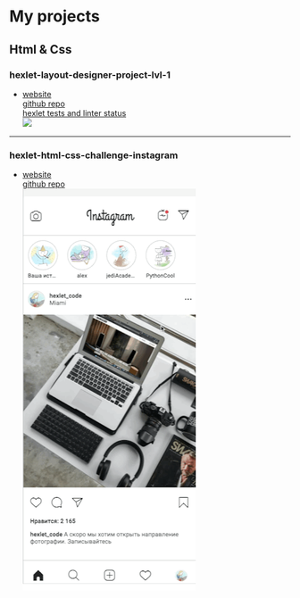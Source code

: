 # My projects
## Html & Css
### hexlet-layout-designer-project-lvl-1
- [website](https://maxdzyubak.github.io/projects/hexlet-layout-designer-project-lvl-1/)\
  [github repo](https://github.com/maxdzyubak/maxdzyubak.github.io/tree/main/projects/hexlet-layout-designer-project-lvl-1)\
  [hexlet tests and linter status](https://github.com/maxdzyubak/layout-designer-project-58)\
![](/projects/assets/1.gif)
---
### hexlet-html-css-challenge-instagram
- [website](https://maxdzyubak.github.io/projects/hexlet-html-css-challenge-instagram/)\
  [github repo](https://github.com/maxdzyubak/maxdzyubak.github.io/tree/main/projects/hexlet-html-css-challenge-instagram)\
![](/projects/assets/2.gif)
